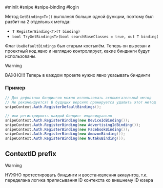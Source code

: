 #miniit #snipe #snipe-binding #login 

Метод `GetBinding<T>()` выполнял больше одной функции, поэтому был разбит на 2 отдельных метода:
- `T RegisterBinding<T>(T binding)`
- `bool TryGetBinding<T>(bool searchBaseClasses = true, out T binding)`

Флаг `UseDefaultBindings` был старым костылём. Теперь он вырезан и проектный код явно и наглядно контролирует, какие биндинги будут использованы.
>[!warning] 
> ВАЖНО!!!
> Теперь в каждом проекте нужно явно указывать биндинги
>

### Пример
```cs
// Для дефолтных биндингов можно использовать вспомогательный метод
// Не рекомендуется! В будущих версиях пранируется удалить этот метод
snipeContext.Auth.RegisterDefaultBindings();

// или регистрировть каждый биндинг индивидуально
snipeContext.Auth.RegisterBinding(new DeviceIdBinding());  
snipeContext.Auth.RegisterBinding(new AdvertisingIdBinding());  
snipeContext.Auth.RegisterBinding(new FacebookBinding());  
snipeContext.Auth.RegisterBinding(new AmazonBinding());  
snipeContext.Auth.RegisterBinding(new NutakuBinding());
```

## ContextID prefix
>[!warning]
>НУЖНО протестировать биндинги и восстановления аккаунтов, т.к. переделана логика приписывания ID контекста ко внешнему ID юзера



